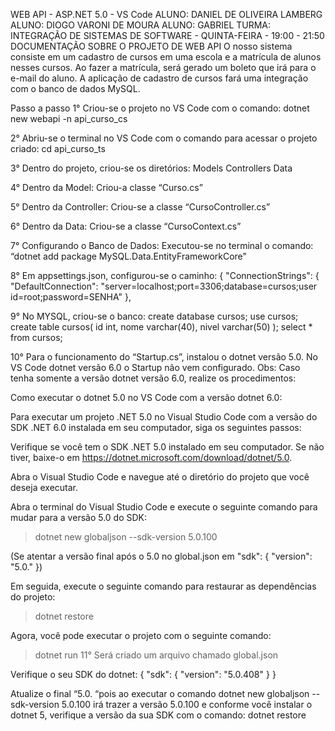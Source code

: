 WEB API - ASP.NET 5.0 - VS Code
ALUNO: DANIEL DE OLIVEIRA LAMBERG
ALUNO: DIOGO VARONI DE MOURA
ALUNO: GABRIEL
TURMA: INTEGRAÇÃO DE SISTEMAS DE SOFTWARE - QUINTA-FEIRA - 19:00 - 21:50
DOCUMENTAÇÃO SOBRE O PROJETO DE WEB API
	O nosso sistema consiste em um cadastro de cursos em uma escola e a matrícula de alunos nesses cursos. Ao fazer a matrícula, será gerado um boleto que irá para o e-mail do aluno. A aplicação de cadastro de cursos fará uma integração com o banco de dados MySQL. 
	
Passo a passo
1° Criou-se o projeto no VS Code com o comando:
dotnet new webapi -n api_curso_cs 

2° Abriu-se o terminal no VS Code com o comando para acessar o projeto criado:
cd api_curso_ts

3° Dentro do projeto, criou-se os diretórios:
Models
Controllers
Data

4° Dentro da Model:
Criou-a classe “Curso.cs”

5° Dentro da Controller:
Criou-se a classe “CursoController.cs”

6° Dentro da Data:
Criou-se a classe “CursoContext.cs”

 7° Configurando o Banco de Dados:
Executou-se no terminal o comando: “dotnet add package MySQL.Data.EntityFrameworkCore"

 8° Em appsettings.json, configurou-se o caminho:
{
  "ConnectionStrings": {
    "DefaultConnection": "server=localhost;port=3306;database=cursos;user id=root;password=SENHA"
  },

9° No MYSQL, criou-se o banco:
create database cursos;
use cursos;
create table cursos(
id int,
nome varchar(40),
nivel varchar(50)
);
select * from cursos;

10° Para o funcionamento do “Startup.cs”, instalou o dotnet versão 5.0. No VS Code dotnet versão 6.0 o Startup não vem configurado.
Obs: Caso tenha somente a versão dotnet versão 6.0, realize os procedimentos:

Como executar o dotnet 5.0 no VS Code com a versão dotnet 6.0:

Para executar um projeto .NET 5.0 no Visual Studio Code com a versão do SDK .NET 6.0 instalada em seu computador, siga os seguintes passos:

Verifique se você tem o SDK .NET 5.0 instalado em seu computador. Se não tiver, baixe-o em https://dotnet.microsoft.com/download/dotnet/5.0.

Abra o Visual Studio Code e navegue até o diretório do projeto que você deseja executar.

Abra o terminal do Visual Studio Code e execute o seguinte comando para mudar para a versão 5.0 do SDK:
> dotnet new globaljson --sdk-version 5.0.100 

(Se atentar a versão final após o 5.0 no global.json em "sdk": {
    "version": "5.0."
  })
  
Em seguida, execute o seguinte comando para restaurar as dependências do projeto:

> dotnet restore

Agora, você pode executar o projeto com o seguinte comando:

> dotnet run
11° Será criado um arquivo chamado global.json

Verifique o seu SDK do dotnet:
{
  "sdk": {
    "version": "5.0.408"
  }
}

Atualize o final “5.0. “pois ao executar o comando dotnet new globaljson --sdk-version 5.0.100 irá trazer a versão 5.0.100 e conforme você instalar o dotnet 5, verifique a versão da sua SDK com o comando: dotnet restore

